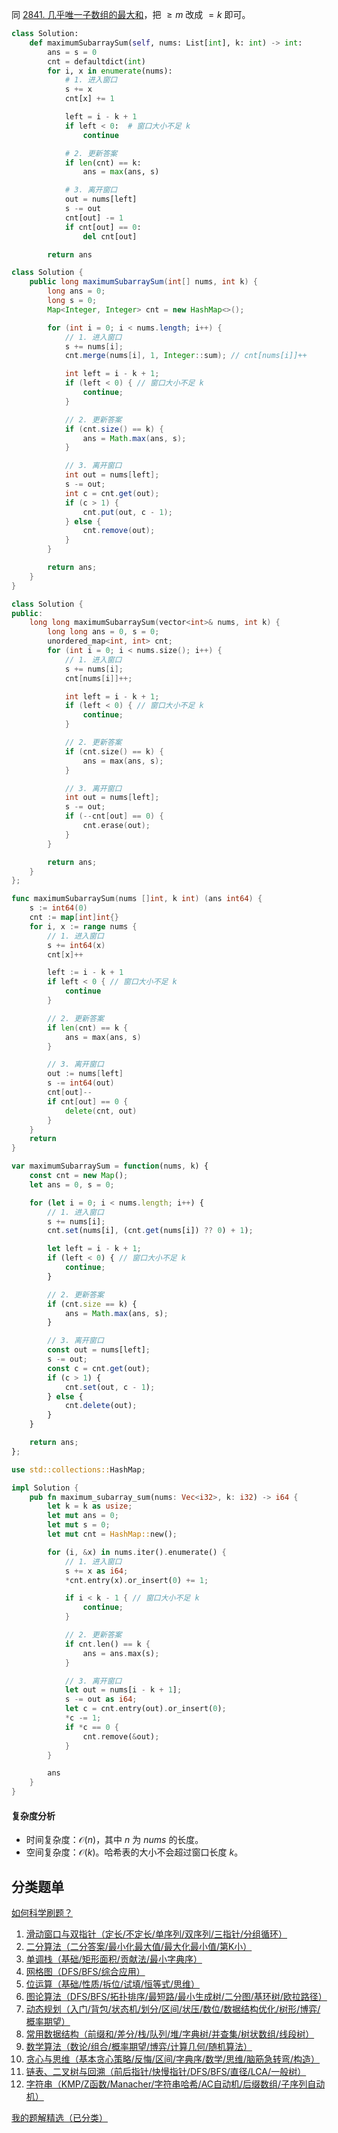 同 [2841. 几乎唯一子数组的最大和](https://leetcode.cn/problems/maximum-sum-of-almost-unique-subarray/)，把 $\ge m$ 改成 $=k$ 即可。

```py [sol-Python3]
class Solution:
    def maximumSubarraySum(self, nums: List[int], k: int) -> int:
        ans = s = 0
        cnt = defaultdict(int)
        for i, x in enumerate(nums):
            # 1. 进入窗口
            s += x
            cnt[x] += 1

            left = i - k + 1
            if left < 0:  # 窗口大小不足 k
                continue

            # 2. 更新答案
            if len(cnt) == k:
                ans = max(ans, s)

            # 3. 离开窗口
            out = nums[left]
            s -= out
            cnt[out] -= 1
            if cnt[out] == 0:
                del cnt[out]

        return ans
```

```java [sol-Java]
class Solution {
    public long maximumSubarraySum(int[] nums, int k) {
        long ans = 0;
        long s = 0;
        Map<Integer, Integer> cnt = new HashMap<>();

        for (int i = 0; i < nums.length; i++) {
            // 1. 进入窗口
            s += nums[i];
            cnt.merge(nums[i], 1, Integer::sum); // cnt[nums[i]]++

            int left = i - k + 1;
            if (left < 0) { // 窗口大小不足 k
                continue;
            }

            // 2. 更新答案
            if (cnt.size() == k) {
                ans = Math.max(ans, s);
            }

            // 3. 离开窗口
            int out = nums[left];
            s -= out;
            int c = cnt.get(out);
            if (c > 1) {
                cnt.put(out, c - 1);
            } else {
                cnt.remove(out);
            }
        }

        return ans;
    }
}
```

```cpp [sol-C++]
class Solution {
public:
    long long maximumSubarraySum(vector<int>& nums, int k) {
        long long ans = 0, s = 0;
        unordered_map<int, int> cnt;
        for (int i = 0; i < nums.size(); i++) {
            // 1. 进入窗口
            s += nums[i];
            cnt[nums[i]]++;

            int left = i - k + 1;
            if (left < 0) { // 窗口大小不足 k
                continue;
            }

            // 2. 更新答案
            if (cnt.size() == k) {
                ans = max(ans, s);
            }

            // 3. 离开窗口
            int out = nums[left];
            s -= out;
            if (--cnt[out] == 0) {
                cnt.erase(out);
            }
        }

        return ans;
    }
};
```

```go [sol-Go]
func maximumSubarraySum(nums []int, k int) (ans int64) {
    s := int64(0)
    cnt := map[int]int{}
    for i, x := range nums {
        // 1. 进入窗口
        s += int64(x)
        cnt[x]++

        left := i - k + 1
        if left < 0 { // 窗口大小不足 k
            continue
        }

        // 2. 更新答案
        if len(cnt) == k {
            ans = max(ans, s)
        }

        // 3. 离开窗口
        out := nums[left]
        s -= int64(out)
        cnt[out]--
        if cnt[out] == 0 {
            delete(cnt, out)
        }
    }
    return
}
```

```js [sol-JavaScript]
var maximumSubarraySum = function(nums, k) {
    const cnt = new Map();
    let ans = 0, s = 0;

    for (let i = 0; i < nums.length; i++) {
        // 1. 进入窗口
        s += nums[i];
        cnt.set(nums[i], (cnt.get(nums[i]) ?? 0) + 1);

        let left = i - k + 1;
        if (left < 0) { // 窗口大小不足 k
            continue;
        }

        // 2. 更新答案
        if (cnt.size == k) {
            ans = Math.max(ans, s);
        }

        // 3. 离开窗口
        const out = nums[left];
        s -= out;
        const c = cnt.get(out);
        if (c > 1) {
            cnt.set(out, c - 1);            
        } else {
            cnt.delete(out);        
        }
    }

    return ans;
};
```

```rust [sol-Rust]
use std::collections::HashMap;

impl Solution {
    pub fn maximum_subarray_sum(nums: Vec<i32>, k: i32) -> i64 {
        let k = k as usize;
        let mut ans = 0;
        let mut s = 0;
        let mut cnt = HashMap::new();

        for (i, &x) in nums.iter().enumerate() {
            // 1. 进入窗口
            s += x as i64;
            *cnt.entry(x).or_insert(0) += 1;

            if i < k - 1 { // 窗口大小不足 k
                continue;
            }

            // 2. 更新答案
            if cnt.len() == k {
                ans = ans.max(s);
            }

            // 3. 离开窗口
            let out = nums[i - k + 1];
            s -= out as i64;
            let c = cnt.entry(out).or_insert(0);
            *c -= 1;
            if *c == 0 {
                cnt.remove(&out);
            }
        }

        ans
    }
}
```

#### 复杂度分析

- 时间复杂度：$\mathcal{O}(n)$，其中 $n$ 为 $\textit{nums}$ 的长度。
- 空间复杂度：$\mathcal{O}(k)$。哈希表的大小不会超过窗口长度 $k$。

## 分类题单

[如何科学刷题？](https://leetcode.cn/circle/discuss/RvFUtj/)

1. [滑动窗口与双指针（定长/不定长/单序列/双序列/三指针/分组循环）](https://leetcode.cn/circle/discuss/0viNMK/)
2. [二分算法（二分答案/最小化最大值/最大化最小值/第K小）](https://leetcode.cn/circle/discuss/SqopEo/)
3. [单调栈（基础/矩形面积/贡献法/最小字典序）](https://leetcode.cn/circle/discuss/9oZFK9/)
4. [网格图（DFS/BFS/综合应用）](https://leetcode.cn/circle/discuss/YiXPXW/)
5. [位运算（基础/性质/拆位/试填/恒等式/思维）](https://leetcode.cn/circle/discuss/dHn9Vk/)
6. [图论算法（DFS/BFS/拓扑排序/最短路/最小生成树/二分图/基环树/欧拉路径）](https://leetcode.cn/circle/discuss/01LUak/)
7. [动态规划（入门/背包/状态机/划分/区间/状压/数位/数据结构优化/树形/博弈/概率期望）](https://leetcode.cn/circle/discuss/tXLS3i/)
8. [常用数据结构（前缀和/差分/栈/队列/堆/字典树/并查集/树状数组/线段树）](https://leetcode.cn/circle/discuss/mOr1u6/)
9. [数学算法（数论/组合/概率期望/博弈/计算几何/随机算法）](https://leetcode.cn/circle/discuss/IYT3ss/)
10. [贪心与思维（基本贪心策略/反悔/区间/字典序/数学/思维/脑筋急转弯/构造）](https://leetcode.cn/circle/discuss/g6KTKL/)
11. [链表、二叉树与回溯（前后指针/快慢指针/DFS/BFS/直径/LCA/一般树）](https://leetcode.cn/circle/discuss/K0n2gO/)
12. [字符串（KMP/Z函数/Manacher/字符串哈希/AC自动机/后缀数组/子序列自动机）](https://leetcode.cn/circle/discuss/SJFwQI/)

[我的题解精选（已分类）](https://github.com/EndlessCheng/codeforces-go/blob/master/leetcode/SOLUTIONS.md)
